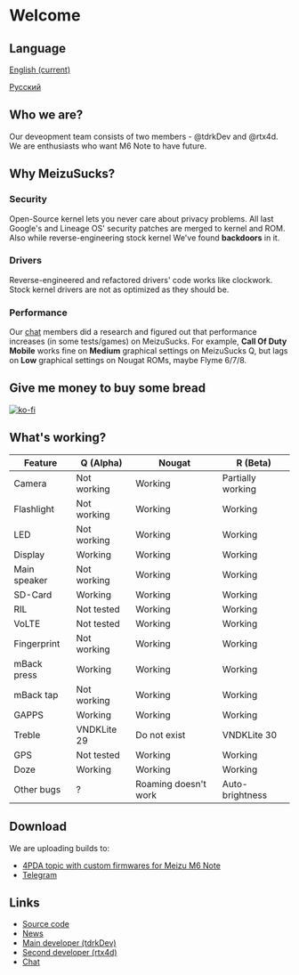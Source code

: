 # Welcome

## Language
[English (current)](https://meizucustoms.github.io)

[Русский](https://meizucustoms.github.io/ru)

## Who we are?
Our deveopment team consists of two members - @tdrkDev and @rtx4d.
We are enthusiasts who want M6 Note to have future.

## Why MeizuSucks?
### Security
Open-Source kernel lets you never care about privacy problems. All last Google's and Lineage OS' security patches are merged to kernel and ROM. Also while reverse-engineering stock kernel We've found **backdoors** in it.

### Drivers
Reverse-engineered and refactored drivers' code works like clockwork. Stock kernel drivers are not as optimized as they should be.

### Performance
Our [chat](https://t.me/msucks_chat) members did a research and figured out that performance increases (in some tests/games) on MeizuSucks. For example, **Call Of Duty Mobile** works fine on **Medium** graphical settings on MeizuSucks Q, but lags on **Low** graphical settings on Nougat ROMs, maybe Flyme 6/7/8.

## Give me money to buy some bread
[![ko-fi](https://ko-fi.com/img/githubbutton_sm.svg)](https://ko-fi.com/O5O76RZ4R)

## What's working?

Feature | Q (Alpha) | Nougat | R (Beta)
------ | --------- | ------ | ------
Camera | Not working | Working | Partially working
Flashlight | Not working | Working | Working
LED | Not working | Working | Working
Display | Working | Working | Working
Main speaker | Not working | Working | Working
SD-Card | Working | Working | Working
RIL | Not tested | Working | Working
VoLTE | Not tested | Working | Working
Fingerprint | Not working | Working | Working
mBack press | Working | Working | Working
mBack tap | Not working | Working | Working
GAPPS | Working | Working | Working
Treble | VNDKLite 29 | Do not exist | VNDKLite 30
GPS | Not tested | Working | Working
Doze | Working | Working | Working
Other bugs | ? | Roaming doesn't work | Auto-brightness

## Download
We are uploading builds to:
* [4PDA topic with custom firmwares for Meizu M6 Note](https://4pda.ru/forum/index.php?showtopic=886117)
* [Telegram](https://t.me/msucks)

## Links
* [Source code](https://github.com/meizucustoms)
* [News](https://t.me/msucks)
* [Main developer (tdrkDev)](https://t.me/tdrkDev)
* [Second developer (rtx4d)](https://t.me/rtx4d)
* [Chat](https://t.me/msucks_chat)
